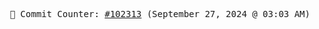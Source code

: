 <p align="center">
    <samp>
        📮 Commit Counter: <a href="https://github.com/Javascript-void0/Javascript-void0/commits/main">#102313</a> (September 27, 2024 @ 03:03 AM)
    </samp>
</p>
